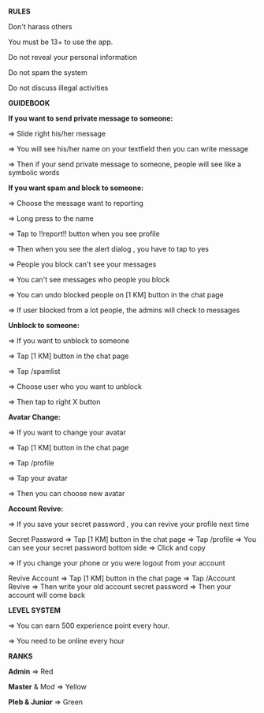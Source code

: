 **RULES**

Don't harass others

You must be 13+ to use the app.

Do not reveal your personal information

Do not spam the system

Do not discuss illegal activities

**GUIDEBOOK**

**If you want to send private message to someone:**

=> Slide right his/her message

=> You will see his/her name on your textfield then you can write message

=> Then if your send private message to someone, people will see like a symbolic words

**If you want spam and block to someone:**

=> Choose the message want to reporting

=> Long press to the name

=> Tap to !!report!! button when you see profile

=> Then when you see the alert dialog , you have to tap to yes

=> People you block can't see your messages

=> You can't see messages who people you block

=> You can undo blocked people on [1 KM] button in the chat page

=> If user blocked from a lot people, the admins will check to messages

**Unblock to someone:**

=> If you want to unblock to someone

=> Tap [1 KM] button in the chat page

=> Tap /spamlist

=> Choose user who you want to unblock

=> Then tap to right X button

**Avatar Change:**

=> If you want to change your avatar

=> Tap [1 KM] button in the chat page

=> Tap /profile

=> Tap your avatar

=> Then you can choose new avatar

**Account Revive:**

=> If you save your secret password , you can revive your profile next time

Secret Password
=> Tap [1 KM] button in the chat page
=> Tap /profile
=> You can see your secret password bottom side
=> Click and copy 

=> If you change your phone or you were logout from your account

Revive Account
=> Tap [1 KM] button in the chat page
=> Tap /Account Revive
=> Then write your old account secret password
=> Then your account will come back


**LEVEL SYSTEM**

=> You can earn 500 experience point every hour.

=> You need to be online every hour

**RANKS**

**Admin** => Red 

**Master** & Mod => Yellow 

**Pleb & Junior** => Green


